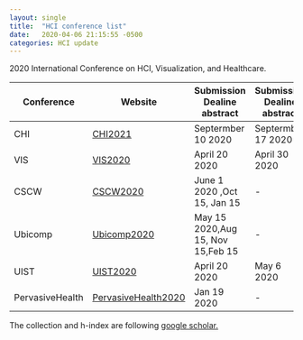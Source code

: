 ```yaml
---
layout: single
title:  "HCI conference list"
date:   2020-04-06 21:15:55 -0500
categories: HCI update
---
```


2020 International Conference on HCI, Visualization, and Healthcare.

|Conference | Website| Submission Dealine abstract|Submission Dealine abstract| h5-index | h10-index|
|-----------|--------|-------------------|-------------------|----------|----------|
|CHI | [CHI2021](https://chi2021.acm.org/)| Septermber 10 2020 |Septermber 17 2020 | 87 | 117|
|VIS | [VIS2020](http://ieeevis.org/year/2020/)| April 20 2020|April 30 2020 | 65 | 84|
|CSCW | [CSCW2020](https://cscw.acm.org/)| June 1 2020 ,Oct 15, Jan 15|- | 60 | 82|
|Ubicomp | [Ubicomp2020](http://ubicomp.org/ubicomp2020/)| May 15 2020,Aug 15, Nov 15,Feb 15|- | 57 | 84|
|UIST | [UIST2020](https://uist.acm.org/uist2020/)| April 20 2020| May 6 2020 | 46 | 69|
|PervasiveHealth | [PervasiveHealth2020](http://pervasivehealth.org/)| Jan 19 2020| - | 17 | 27|



The collection and h-index are following [google scholar.](https://scholar.google.com/citations?view_op=top_venues&hl=en&vq=eng_humancomputerinteraction)
